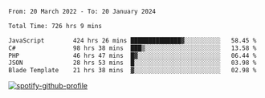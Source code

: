 <!--START_SECTION:waka-->

```txt
From: 20 March 2022 - To: 20 January 2024

Total Time: 726 hrs 9 mins

JavaScript        424 hrs 26 mins ██████████████▓░░░░░░░░░░   58.45 %
C#                98 hrs 38 mins  ███▒░░░░░░░░░░░░░░░░░░░░░   13.58 %
PHP               46 hrs 47 mins  █▓░░░░░░░░░░░░░░░░░░░░░░░   06.44 %
JSON              28 hrs 53 mins  █░░░░░░░░░░░░░░░░░░░░░░░░   03.98 %
Blade Template    21 hrs 38 mins  ▓░░░░░░░░░░░░░░░░░░░░░░░░   02.98 %
```

<!--END_SECTION:waka-->
[![spotify-github-profile](https://spotify-github-profile.vercel.app/api/view?uid=c00zprrvy9xiloa9qnco3hmng&cover_image=true&theme=novatorem&show_offline=false&background_color=121212&bar_color=53b14f&bar_color_cover=false)](https://spotify-github-profile.vercel.app/api/view?uid=c00zprrvy9xiloa9qnco3hmng&redirect=true)



